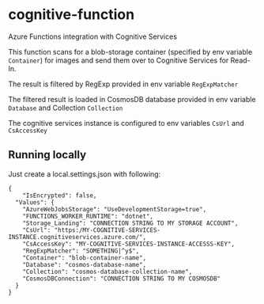 # cognitive-function
Azure Functions integration with Cognitive Services

This function scans for a blob-storage container (specified by env variable ```Container```) for images and send them over to Cognitive Services for Read-In.

The result is filtered by RegExp provided in env variable ```RegExpMatcher```

The filtered result is loaded in CosmosDB database provided in env variable ```Database``` and Collection ```Collection```

The cognitive services instance is configured to env variables ```CsUrl``` and  ```CsAccessKey```


## Running locally

Just create a local.settings.json with following:


```
{
    "IsEncrypted": false,
  "Values": {
    "AzureWebJobsStorage": "UseDevelopmentStorage=true",
    "FUNCTIONS_WORKER_RUNTIME": "dotnet",
    "Storage_Landing": "CONNECTION STRING TO MY STORAGE ACCOUNT",
    "CsUrl": "https:/MY-COGNITIVE-SERVICES-INSTANCE.cognitiveservices.azure.com/",
    "CsAccessKey": "MY-COGNITIVE-SERVICES-INSTANCE-ACCESSS-KEY",
    "RegExpMatcher": "SOMETHING|^y$",
    "Container": "blob-container-name",
    "Database": "cosmos-database-name",
    "Collection": "cosmos-database-collection-name",
    "CosmosDBConnection": "CONNECTION STRING TO MY COSMOSDB"
  }
}

```